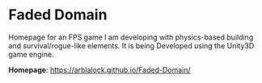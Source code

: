 # Faded Domain

Homepage for an FPS game I am developing with physics-based building and survival/rogue-like elements. It is being Developed using the Unity3D game engine. 

**Homepage**: https://arblalock.github.io/Faded-Domain/
